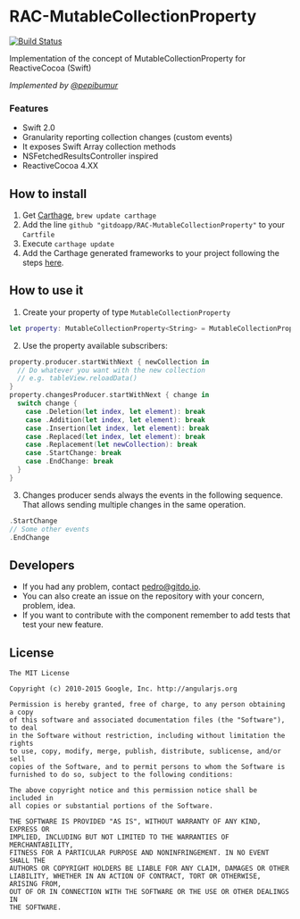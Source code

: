 # RAC-MutableCollectionProperty
[![Build Status](https://travis-ci.org/gitdoapp/RAC-MutableCollectionProperty.svg)](https://travis-ci.org/gitdoapp/RAC-MutableCollectionProperty)

Implementation of the concept of MutableCollectionProperty for ReactiveCocoa (Swift)

*Implemented by [@pepibumur](https://github.com/pepibumur)*

### Features
- Swift 2.0
- Granularity reporting collection changes (custom events)
- It exposes Swift Array collection methods
- NSFetchedResultsController inspired
- ReactiveCocoa 4.XX

## How to install
1. Get [Carthage](https://github.com/Carthage/Carthage), `brew update carthage`
2. Add the line `github "gitdoapp/RAC-MutableCollectionProperty"` to your `Cartfile`
3. Execute `carthage update`
4. Add the Carthage generated frameworks to your project following the steps [here](https://github.com/Carthage/Carthage).

## How to use it
1. Create your property of type `MutableCollectionProperty`

```swift
let property: MutableCollectionProperty<String> = MutableCollectionProperty(["test1", "test2"])
```

2. Use the property available subscribers:

```swift
property.producer.startWithNext { newCollection in
  // Do whatever you want with the new collection
  // e.g. tableView.reloadData()
}
property.changesProducer.startWithNext { change in
  switch change {
    case .Deletion(let index, let element): break
    case .Addition(let index, let element): break
    case .Insertion(let index, let element): break
    case .Replaced(let index, let element): break
    case .Replacement(let newCollection): break
    case .StartChange: break
    case .EndChange: break
  }
}
```
3. Changes producer sends always the events in the following sequence. That allows sending multiple changes in the same operation.

```swift
.StartChange
// Some other events
.EndChange
```

## Developers
- If you had any problem, contact [pedro@gitdo.io](mailto://pedro@gitdo.io).
- You can also create an issue on the repository with your concern, problem, idea.
- If you want to contribute with the component remember to add tests that test your new feature.

## License

```
The MIT License

Copyright (c) 2010-2015 Google, Inc. http://angularjs.org

Permission is hereby granted, free of charge, to any person obtaining a copy
of this software and associated documentation files (the "Software"), to deal
in the Software without restriction, including without limitation the rights
to use, copy, modify, merge, publish, distribute, sublicense, and/or sell
copies of the Software, and to permit persons to whom the Software is
furnished to do so, subject to the following conditions:

The above copyright notice and this permission notice shall be included in
all copies or substantial portions of the Software.

THE SOFTWARE IS PROVIDED "AS IS", WITHOUT WARRANTY OF ANY KIND, EXPRESS OR
IMPLIED, INCLUDING BUT NOT LIMITED TO THE WARRANTIES OF MERCHANTABILITY,
FITNESS FOR A PARTICULAR PURPOSE AND NONINFRINGEMENT. IN NO EVENT SHALL THE
AUTHORS OR COPYRIGHT HOLDERS BE LIABLE FOR ANY CLAIM, DAMAGES OR OTHER
LIABILITY, WHETHER IN AN ACTION OF CONTRACT, TORT OR OTHERWISE, ARISING FROM,
OUT OF OR IN CONNECTION WITH THE SOFTWARE OR THE USE OR OTHER DEALINGS IN
THE SOFTWARE.
```

